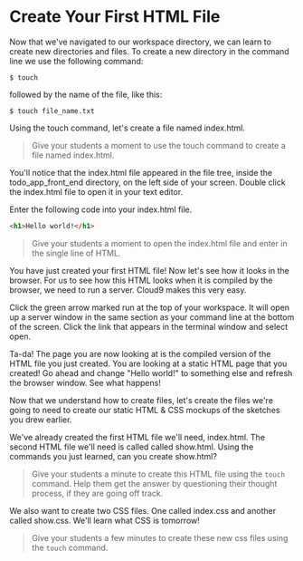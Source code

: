# Create Your First HTML File
Now that we've navigated to our workspace directory, we can learn to create new directories and files. To create a new directory in the command line we use the following command:
```shell
$ touch
```

followed by the name of the file, like this:
```shell
$ touch file_name.txt
```

Using the touch command, let's create a file named index.html.

>Give your students a moment to use the touch command to create a file named index.html.

You'll notice that the index.html file appeared in the file tree, inside the todo_app_front_end directory, on the left side of your screen. Double click the index.html file to open it in your text editor.

Enter the following code into your index.html file.
```html
<h1>Hello world!</h1>
```

>Give your students a moment to open the index.html file and enter in the single line of HTML.

You have just created your first HTML file! Now let's see how it looks in the browser. For us to see how this HTML looks when it is compiled by the browser, we need to run a server. Cloud9 makes this very easy.

Click the green arrow marked run at the top of your workspace. It will open up a server window in the same section as your command line at the bottom of the screen. Click the link that appears in the terminal window and select open.

Ta-da! The page you are now looking at is the compiled version of the HTML file you just created. You are looking at a static HTML page that you created! Go ahead and change "Hello world!" to something else and refresh the browser window. See what happens!


Now that we understand how to create files, let's create the files we're going to need to create our static HTML & CSS mockups of the sketches you drew earlier.

We've already created the first HTML file we'll need, index.html. The second HTML file we'll need is called called show.html. Using the commands you just learned, can you create show.html?

>Give your students a minute to create this HTML file using the `touch` command. Help them get the answer by questioning their thought process, if they are going off track.

We also want to create two CSS files. One called index.css and another called show.css. We'll learn what CSS is tomorrow!

>Give your students a few minutes to create these new css files using the `touch` command.
